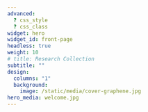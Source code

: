 ```yaml
---
advanced:
  ? css_style
  ? css_class
widget: hero
widget_id: front-page
headless: true
weight: 10
# title: Research Collection
subtitle: ""
design:
  columns: "1"
  background:
    image: /static/media/cover-graphene.jpg
hero_media: welcome.jpg
---
```



